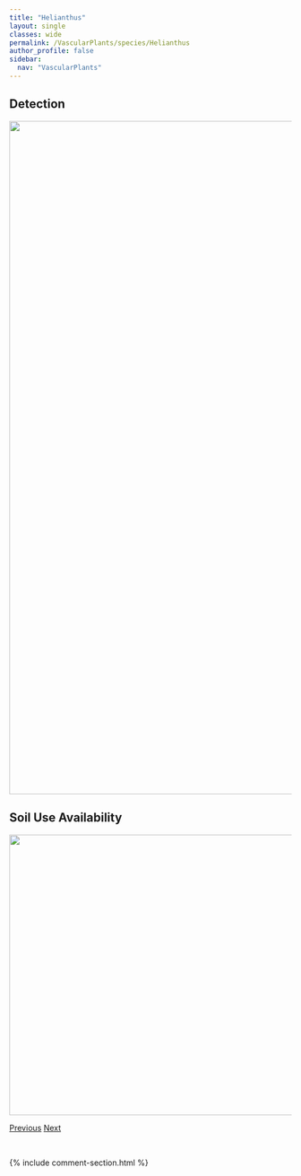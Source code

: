 ```yaml
---
title: "Helianthus"
layout: single
classes: wide
permalink: /VascularPlants/species/Helianthus
author_profile: false
sidebar:
  nav: "VascularPlants"
---
```


<h2>Detection</h2>

<a href="https://drive.google.com/uc?export=view&id=1lLB84B8tcawNjMYFQ4qu5DkI6ImnJK3v">
<img src="https://drive.google.com/uc?export=view&id=1lLB84B8tcawNjMYFQ4qu5DkI6ImnJK3v" height = "1200" width = "800">
</a>


<h2>Soil Use Availability</h2>

<a href="https://drive.google.com/uc?export=view&id=1lbw1z2WPXezB2yjGG7m6db-7PqeaaQXT">
<img src="https://drive.google.com/uc?export=view&id=1lbw1z2WPXezB2yjGG7m6db-7PqeaaQXT" height = "500" width = "1000">
</a>


<a href="/DevelopmentWebsite/VascularPlants/species/HeleniumAutumnale" class="pagination--pager" title="Helenium autumnale">Previous</a> <a href="/DevelopmentWebsite/VascularPlants/species/HelianthusAnnuus" class="pagination--pager" title="Helianthus annuus">Next</a>

<p>&nbsp;</p>

{% include comment-section.html %}
